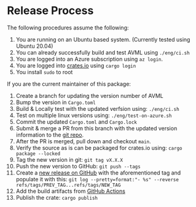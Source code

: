 # Release Process

The following procedures assume the following:
1. You are running on an Ubuntu based system.  (Currently tested using Ubuntu 20.04)
1. You can already successfully build and test AVML using `./eng/ci.sh`
1. You are logged into an Azure subscription using `az login`.
1. You are logged into [crates.io](https://crates.io) using `cargo login`
1. You install `sudo` to root

If you are the current maintainer of this package:

1. Create a branch for updating the version number of AVML
1. Bump the version in `Cargo.toml`
1. Build & Locally test with the updated verfsion using: `./eng/ci.sh`
1. Test on multiple linux versions using: `./eng/test-on-azure.sh`
1. Commit the updated `Cargo.toml` and `Cargo.lock`
1. Submit & merge a PR from this branch with the updated version information to the [git repo](https://github.com/microsoft/avml).
1. After the PR is merged, pull down and checkout `main`.
1. Verify the source as is can be packaged for crates.io using: `cargo package --locked`
1. Tag the new version in git: `git tag vX.X.X`
1. Push the new version to GitHub: `git push --tags`
1. Create a [new release on GitHub](https://github.com/microsoft/avml/releases/new) with the aforementioned tag and populate it with this: `git log --pretty=format:"- %s" --reverse refs/tags/PREV_TAG...refs/tags/NEW_TAG`
1. Add the build artifacts from [GitHub Actions](https://github.com/microsoft/avml/actions)
1. Publish the crate: `cargo publish`
